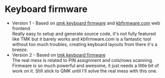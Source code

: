# Keyboard firmware
- Version 1 - Based on [qmk keyboard firmware](https://github.com/qmk/qmk_firmware) and [kbfirmware.com](kbfirmware.com) web frontend  
    Really easy to setup and generate source code, it's not fully featured like TMK but it barely works and kbfirmware.com is a fantastic
    tool without too much troubles, creating keyboard layouts from there it's a breeze.
- Version 2 - Based on [tmk keyboard firmware](https://github.com/andreabenini/tmk_keyboard)  
    The real mess is related to PIN assignment and cols/rows scanning. Firmware is so much powerful and awesome, it just needs a little
    bit of work on it. Still stick to QMK until I'll solve the real mess with this one.